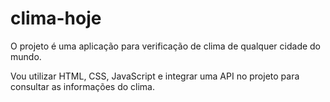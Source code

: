 # clima-hoje

O projeto é uma aplicação para verificação de clima de qualquer cidade do mundo.

Vou utilizar HTML, CSS, JavaScript e integrar uma API no projeto para consultar as informações do clima.
